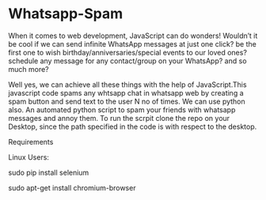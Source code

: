 # Whatsapp-Spam
When it comes to web development, JavaScript can do wonders!
Wouldn’t it be cool if we can send infinite WhatsApp messages at just one click? be the first one to wish birthday/anniversaries/special events to our loved ones? schedule any message for any contact/group on your WhatsApp? and so much more?

Well yes, we can achieve all these things with the help of JavaScript.This javascript code spams any whtsapp chat in whatsapp web by creating a spam button and send text to the user N no of times.
We can use python also.
An automated python script to spam your friends with whatsapp messages and annoy them. To run the scrpit clone the repo on your Desktop, since the path specified in the code is with respect to the desktop.

Requirements

Linux Users:

sudo pip install selenium

sudo apt-get install chromium-browser
